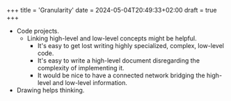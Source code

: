+++
title = 'Granularity'
date = 2024-05-04T20:49:33+02:00
draft = true
+++

- Code projects.
  - Linking high-level and low-level concepts might be helpful.
    - It's easy to get lost writing highly specialized, complex, low-level code.
    - It's easy to write a high-level document disregarding the complexity of implementing it.
    - It would be nice to have a connected network bridging the high-level and low-level information.
- Drawing helps thinking.
